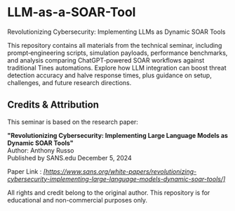 # LLM-as-a-SOAR-Tool
Revolutionizing Cybersecurity: Implementing LLMs as Dynamic SOAR Tools

This repository contains all materials from the technical seminar, including prompt‐engineering scripts, simulation payloads, performance benchmarks, and analysis comparing ChatGPT‐powered SOAR workflows against traditional Tines automations. Explore how LLM integration can boost threat detection accuracy and halve response times, plus guidance on setup, challenges, and future research directions.

## Credits & Attribution

This seminar is based on the research paper:

**"Revolutionizing Cybersecurity: Implementing Large Language Models as Dynamic SOAR Tools"**  
Author: Anthony Russo  
Published by SANS.edu           December 5, 2024

Paper Link : *[https://www.sans.org/white-papers/revolutionizing-cybersecurity-implementing-large-language-models-dynamic-soar-tools/]*

All rights and credit belong to the original author. This repository is for educational and non-commercial purposes only.


